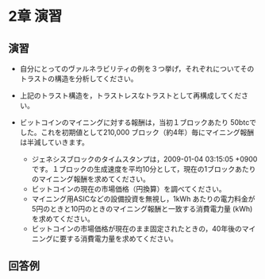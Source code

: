 # 2章 演習

## 演習

* 自分にとってのヴァルネラビリティの例を３つ挙げ，それぞれについてそのトラストの構造を分析してください。
* 上記のトラスト構造を，トラストレスなトラストとして再構成してください。
* ビットコインのマイニングに対する報酬は，当初１ブロックあたり 50btcでした。これを初期値として210,000 ブロック（約4年）毎にマイニング報酬は半減していきます。

	* ジェネシスブロックのタイムスタンプは，2009-01-04 03:15:05 +0900 です。１ブロックの生成速度を平均10分として，現在の1ブロックあたりのマイニング報酬を求めてください。
	* ビットコインの現在の市場価格（円換算）を調べてください。
	* マイニング用ASICなどの設備投資を無視し，1kWh あたりの電力料金が5円のときと10円のときのマイニング報酬と一致する消費電力量 (kWh) を求めてください。
	* ビットコインの市場価格が現在のまま固定されたときの，40年後のマイニングに要する消費電力量を求めてください。

## 回答例


